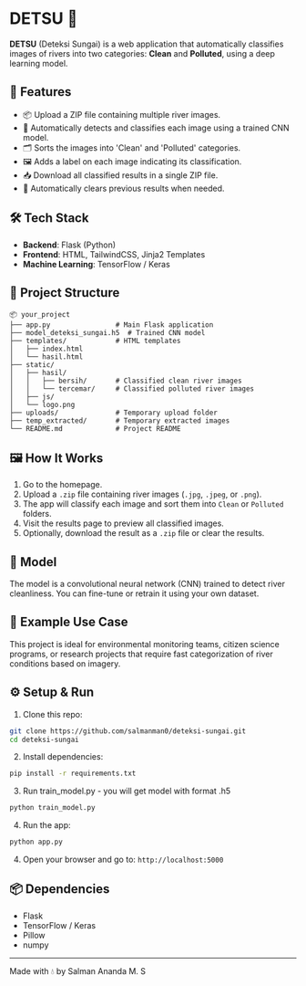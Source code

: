 # DETSU 🌊

**DETSU** (Deteksi Sungai) is a web application that automatically classifies images of rivers into two categories: **Clean** and **Polluted**, using a deep learning model.

## 🚀 Features

- 📦 Upload a ZIP file containing multiple river images.
- 🤖 Automatically detects and classifies each image using a trained CNN model.
- 🗂️ Sorts the images into 'Clean' and 'Polluted' categories.
- 🖼️ Adds a label on each image indicating its classification.
- 📥 Download all classified results in a single ZIP file.
- 🧹 Automatically clears previous results when needed.

## 🛠️ Tech Stack

- **Backend**: Flask (Python)
- **Frontend**: HTML, TailwindCSS, Jinja2 Templates
- **Machine Learning**: TensorFlow / Keras

## 📁 Project Structure

```
📦 your_project
├── app.py                # Main Flask application
├── model_deteksi_sungai.h5  # Trained CNN model
├── templates/            # HTML templates
│   ├── index.html
│   └── hasil.html
├── static/
│   ├── hasil/
│   │   ├── bersih/       # Classified clean river images
│   │   └── tercemar/     # Classified polluted river images
│   ├── js/
│   └── logo.png
├── uploads/              # Temporary upload folder
├── temp_extracted/       # Temporary extracted images
└── README.md             # Project README
```

## 🖼️ How It Works

1. Go to the homepage.
2. Upload a `.zip` file containing river images (`.jpg`, `.jpeg`, or `.png`).
3. The app will classify each image and sort them into `Clean` or `Polluted` folders.
4. Visit the results page to preview all classified images.
5. Optionally, download the result as a `.zip` file or clear the results.

## 🧠 Model

The model is a convolutional neural network (CNN) trained to detect river cleanliness. You can fine-tune or retrain it using your own dataset.

## 🧪 Example Use Case

This project is ideal for environmental monitoring teams, citizen science programs, or research projects that require fast categorization of river conditions based on imagery.

## ⚙️ Setup & Run

1. Clone this repo:
```bash
git clone https://github.com/salmanman0/deteksi-sungai.git
cd deteksi-sungai
```

2. Install dependencies:
```bash
pip install -r requirements.txt
```

3. Run train_model.py - you will get model with format .h5
```bash
python train_model.py
```
4. Run the app:
```bash
python app.py
```

4. Open your browser and go to: `http://localhost:5000`

## 📦 Dependencies

- Flask
- TensorFlow / Keras
- Pillow
- numpy

---

Made with 💧 by Salman Ananda M. S
